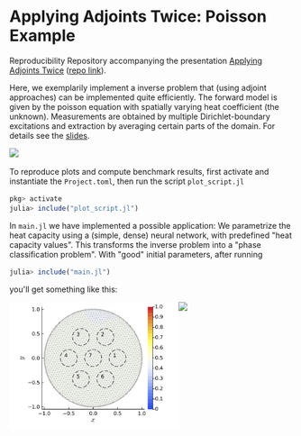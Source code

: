 # Applying Adjoints Twice: Poisson Example

Reproducibility Repository accompanying the presentation [Applying Adjoints Twice](https://tam724.github.io/Applying-Adjoints-Twice_presentation/) ([repo link](https://github.com/tam724/Applying-Adjoints-Twice_presentation)).

Here, we exemplarily implement a inverse problem that (using adjoint approaches) can be implemented quite efficiently.
The forward model is given by the poisson equation with spatially varying heat coefficient (the unknown). Measurements are obtained by multiple Dirichlet-boundary excitations and extraction by averaging certain parts of the domain. For details see the [slides](http://127.0.0.1:3000/index.html#/poisson-example).

<img src="figures/gifs/forward.gif" width="300"/>


To reproduce plots and compute benchmark results, first activate and instantiate the `Project.toml`, then run the script `plot_script.jl`

```julia
pkg> activate 
julia> include("plot_script.jl")
```

In `main.jl` we have implemented a possible application: We parametrize the heat capacity using a (simple, dense) neural network, with predefined "heat capacity values". This transforms the inverse problem into a "phase classification problem". With "good" initial parameters, after running
```julia
julia> include("main.jl")
```
you'll get something like this:
<div style="display:flex">
    <img src="figures/gifs/material_optimization.gif" width="300"/>
    <img src="figures/gifs/measurement_optimization.gif" width="300"/>
</div>